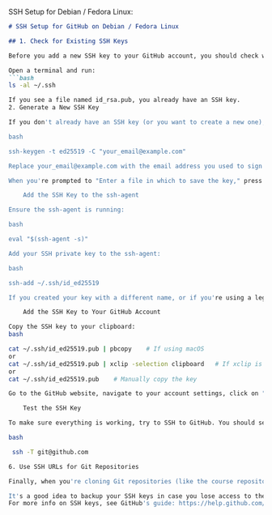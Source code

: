 SSH Setup for Debian / Fedora Linux: 
```markdown
# SSH Setup for GitHub on Debian / Fedora Linux   

## 1. Check for Existing SSH Keys      

Before you add a new SSH key to your GitHub account, you should check whether you have any existing SSH keys.      

Open a terminal and run:
```bash 
ls -al ~/.ssh   

If you see a file named id_rsa.pub, you already have an SSH key.
2. Generate a New SSH Key

If you don't already have an SSH key (or you want to create a new one), you can generate one by running:

bash

ssh-keygen -t ed25519 -C "your_email@example.com"       

Replace your_email@example.com with the email address you used to sign up for GitHub.

When you're prompted to "Enter a file in which to save the key," press Enter to accept the default location. It's recommended you enter a strong passphrase.

    Add the SSH Key to the ssh-agent

Ensure the ssh-agent is running:

bash

eval "$(ssh-agent -s)"      

Add your SSH private key to the ssh-agent:

bash

ssh-add ~/.ssh/id_ed25519      

If you created your key with a different name, or if you're using a legacy key, the path to the key will be different.

    Add the SSH Key to Your GitHub Account

Copy the SSH key to your clipboard:
bash

cat ~/.ssh/id_ed25519.pub | pbcopy    # If using macOS  
or  
cat ~/.ssh/id_ed25519.pub | xclip -selection clipboard   # If xclip is installed
or
cat ~/.ssh/id_ed25519.pub    # Manually copy the key

Go to the GitHub website, navigate to your account settings, click on "SSHand GPG keys," and click on "New SSH key." Paste your SSH key into the field and click "Add SSH key."

    Test the SSH Key

To make sure everything is working, try to SSH to GitHub. You should see a message like "Hi username! You've successfully authenticated."

bash

 ssh -T git@github.com      

6. Use SSH URLs for Git Repositories

Finally, when you're cloning Git repositories (like the course repository), use the SSH URL, which looks like git@github.com:username/repo.git.

It's a good idea to backup your SSH keys in case you lose access to them.
For more info on SSH keys, see GitHub's guide: https://help.github.com/en/articles/generating-an-ssh-key
